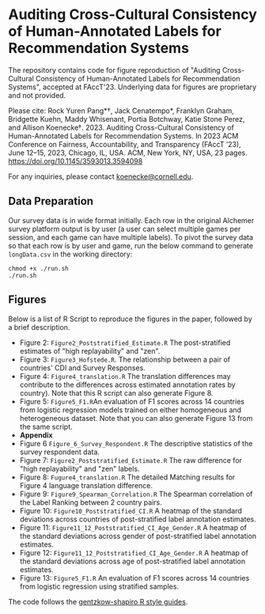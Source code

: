 # Auditing Cross-Cultural Consistency of Human-Annotated Labels for Recommendation Systems

The repository contains code for figure reproduction of "Auditing Cross-Cultural Consistency of Human-Annotated Labels for Recommendation Systems", accepted at FAccT'23. Underlying data for figures are proprietary and not provided.

Please cite: Rock Yuren Pang*†, Jack Cenatempo*, Franklyn Graham, Bridgette Kuehn, Maddy Whisenant, Portia Botchway, Katie Stone Perez, and Allison Koenecke†. 2023. Auditing Cross-Cultural Consistency of Human-Annotated Labels for Recommendation Systems. In 2023 ACM Conference on Fairness, Accountability, and Transparency (FAccT ’23), June 12–15, 2023, Chicago, IL, USA. ACM, New York, NY, USA, 23 pages. https://doi.org/10.1145/3593013.3594098

For any inquiries, please contact koenecke@cornell.edu.


## Data Preparation

Our survey data is in wide format initially. Each row in the original Alchemer survey platform output is by user (a user can select multiple games per session, and each game can have multiple labels). To pivot the survey data so that each row is by user and game, run the below command to generate `longData.csv` in the working directory:

```
chmod +x ./run.sh
./run.sh
```

## Figures

Below is a list of R Script to reproduce the figures in the paper, followed by a brief description. 
* Figure 2: `Figure2_Poststratified_Estimate.R` The post-stratified estimates of "high replayability"  and "zen".
* Figure 3: `Figure3_Hofstede.R`. The relationship between a pair of countries' CDI and Survey Responses.
* Figure 4: `Figure4_translation.R` The translation differences may contribute to the differences across estimated annotation rates by country). Note that this R script can also generate Figure 8.
* Figure 5: `Figure5_F1.R`An evaluation of F1 scores across 14 countries from logistic regression models trained on either homogeneous and heterogeneous dataset. Note that you can also generate Figure 13 from the same script.
* **Appendix**
* Figure 6 `Figure_6_Survey_Respondent.R` The descriptive statistics of the survey respondent data.
* Figure 7: `Figure2_Poststratified_Estimate.R` The raw difference for "high replayability" and "zen" labels.
* Figure 8: `Fugure4_translation.R` The detailed Matching results for Figure 4 language translation difference.
* Figure 9: `Figure9_Spearman_Correlation.R` The Spearman correlation of the Label Ranking between 2 country pairs.
* Figure 10: `Figure10_Poststratified_CI.R` A heatmap of the standard deviations across countries of post-stratified label annotation estimates.
* Figure 11: `Figure11_12_Poststratified_CI_Age_Gender.R` A heatmap of the standard deviations across gender of post-stratified label annotation estimates.
* Figure 12: `Figure11_12_Poststratified_CI_Age_Gender.R` A heatmap of the standard deviations across age of post-stratified label annotation estimates.
* Figure 13: `Figure5_F1.R` An evaluation of F1 scores across 14 countries from logistic regression using stratified samples.

The code follows the [gentzkow-shapiro R style guides](https://github.com/gslab-econ/lab-manual/wiki/Code).
